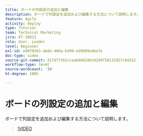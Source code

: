 ```yaml
---
title: ボードの列設定の追加と編集
description: ボードで列設定を追加および編集する方法について説明します。
feature: Agile
activity: deploy
type: Tutorial
team: Technical Marketing
jira: KT-10813
role: User, Leader
level: Beginner
exl-id: e6070383-abda-466a-b490-ed9699a4befe
doc-type: video
source-git-commit: d17df7162ccaab6b62db34209f50131927c0a532
workflow-type: tm+mt
source-wordcount: '38'
ht-degree: 100%

---
```


# ボードの列設定の追加と編集

ボードで列設定を追加および編集する方法について説明します。

>[!VIDEO](https://video.tv.adobe.com/v/347332/?quality=12&learn=on&enablevpops)

